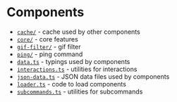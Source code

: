 # Components

- [`cache/`](./cache/) - cache used by other components
- [`core/`](./core/) - core features
- [`gif-filter/`](./gif-filter/) - gif filter
- [`ping/`](./ping/) - ping command
- [`data.ts`](./data.ts) - typings used by components
- [`interactions.ts`](./interactions.ts) - utilities for interactions
- [`json-data.ts`](./json-data.ts) - JSON data files used by components
- [`loader.ts`](./loader.ts) - code to load components
- [`subcommands.ts`](./subcommands.ts) - utilities for subcommands
